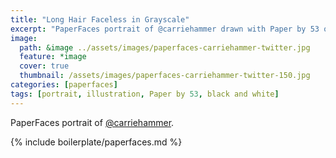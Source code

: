 ```yaml
---
title: "Long Hair Faceless in Grayscale"
excerpt: "PaperFaces portrait of @carriehammer drawn with Paper by 53 on an iPad."
image: 
  path: &image ../assets/images/paperfaces-carriehammer-twitter.jpg 
  feature: *image
  cover: true
  thumbnail: /assets/images/paperfaces-carriehammer-twitter-150.jpg
categories: [paperfaces]
tags: [portrait, illustration, Paper by 53, black and white]
---
```


PaperFaces portrait of [@carriehammer](https://twitter.com/carriehammer).

{% include boilerplate/paperfaces.md %}
